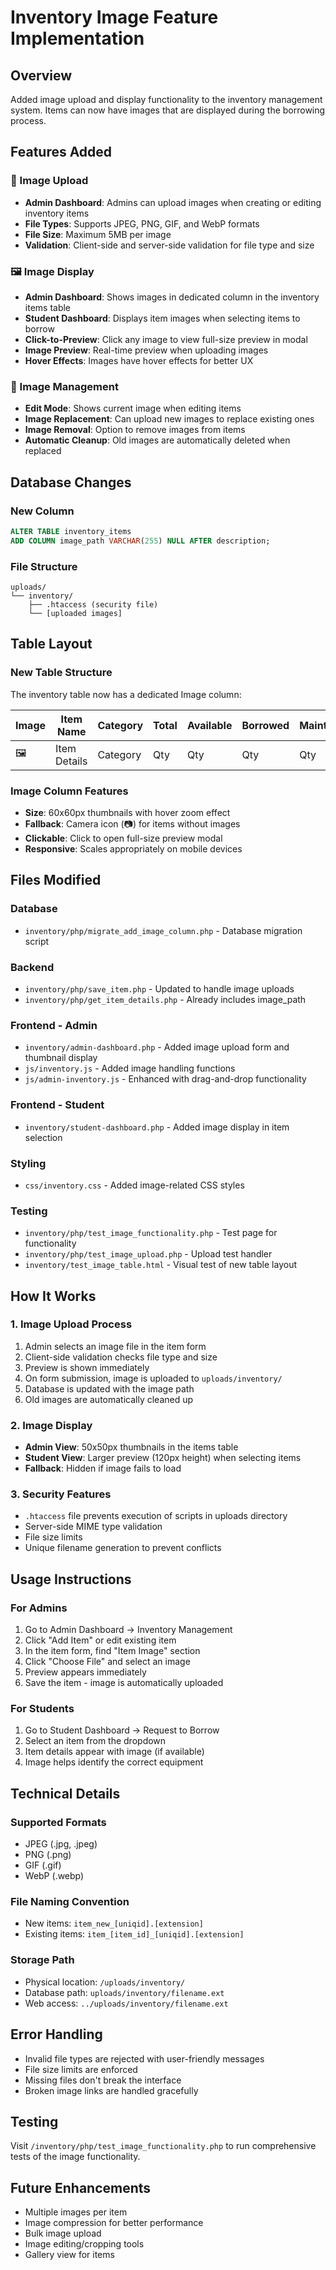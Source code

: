 # Inventory Image Feature Implementation

## Overview

Added image upload and display functionality to the inventory management system. Items can now have images that are displayed during the borrowing process.

## Features Added

### 📸 Image Upload

- **Admin Dashboard**: Admins can upload images when creating or editing inventory items
- **File Types**: Supports JPEG, PNG, GIF, and WebP formats
- **File Size**: Maximum 5MB per image
- **Validation**: Client-side and server-side validation for file type and size

### 🖼️ Image Display

- **Admin Dashboard**: Shows images in dedicated column in the inventory items table
- **Student Dashboard**: Displays item images when selecting items to borrow
- **Click-to-Preview**: Click any image to view full-size preview in modal
- **Image Preview**: Real-time preview when uploading images
- **Hover Effects**: Images have hover effects for better UX

### 🔄 Image Management

- **Edit Mode**: Shows current image when editing items
- **Image Replacement**: Can upload new images to replace existing ones
- **Image Removal**: Option to remove images from items
- **Automatic Cleanup**: Old images are automatically deleted when replaced

## Database Changes

### New Column

```sql
ALTER TABLE inventory_items
ADD COLUMN image_path VARCHAR(255) NULL AFTER description;
```

### File Structure

```
uploads/
└── inventory/
    ├── .htaccess (security file)
    └── [uploaded images]
```

## Table Layout

### New Table Structure

The inventory table now has a dedicated Image column:

| Image | Item Name    | Category | Total | Available | Borrowed | Maintenance | Status | Actions |
| ----- | ------------ | -------- | ----- | --------- | -------- | ----------- | ------ | ------- |
| 🖼️    | Item Details | Category | Qty   | Qty       | Qty      | Qty         | Status | Buttons |

### Image Column Features

- **Size**: 60x60px thumbnails with hover zoom effect
- **Fallback**: Camera icon (📷) for items without images
- **Clickable**: Click to open full-size preview modal
- **Responsive**: Scales appropriately on mobile devices

## Files Modified

### Database

- `inventory/php/migrate_add_image_column.php` - Database migration script

### Backend

- `inventory/php/save_item.php` - Updated to handle image uploads
- `inventory/php/get_item_details.php` - Already includes image_path

### Frontend - Admin

- `inventory/admin-dashboard.php` - Added image upload form and thumbnail display
- `js/inventory.js` - Added image handling functions
- `js/admin-inventory.js` - Enhanced with drag-and-drop functionality

### Frontend - Student

- `inventory/student-dashboard.php` - Added image display in item selection

### Styling

- `css/inventory.css` - Added image-related CSS styles

### Testing

- `inventory/php/test_image_functionality.php` - Test page for functionality
- `inventory/php/test_image_upload.php` - Upload test handler
- `inventory/test_image_table.html` - Visual test of new table layout

## How It Works

### 1. Image Upload Process

1. Admin selects an image file in the item form
2. Client-side validation checks file type and size
3. Preview is shown immediately
4. On form submission, image is uploaded to `uploads/inventory/`
5. Database is updated with the image path
6. Old images are automatically cleaned up

### 2. Image Display

- **Admin View**: 50x50px thumbnails in the items table
- **Student View**: Larger preview (120px height) when selecting items
- **Fallback**: Hidden if image fails to load

### 3. Security Features

- `.htaccess` file prevents execution of scripts in uploads directory
- Server-side MIME type validation
- File size limits
- Unique filename generation to prevent conflicts

## Usage Instructions

### For Admins

1. Go to Admin Dashboard → Inventory Management
2. Click "Add Item" or edit existing item
3. In the item form, find "Item Image" section
4. Click "Choose File" and select an image
5. Preview appears immediately
6. Save the item - image is automatically uploaded

### For Students

1. Go to Student Dashboard → Request to Borrow
2. Select an item from the dropdown
3. Item details appear with image (if available)
4. Image helps identify the correct equipment

## Technical Details

### Supported Formats

- JPEG (.jpg, .jpeg)
- PNG (.png)
- GIF (.gif)
- WebP (.webp)

### File Naming Convention

- New items: `item_new_[uniqid].[extension]`
- Existing items: `item_[item_id]_[uniqid].[extension]`

### Storage Path

- Physical location: `/uploads/inventory/`
- Database path: `uploads/inventory/filename.ext`
- Web access: `../uploads/inventory/filename.ext`

## Error Handling

- Invalid file types are rejected with user-friendly messages
- File size limits are enforced
- Missing files don't break the interface
- Broken image links are handled gracefully

## Testing

Visit `/inventory/php/test_image_functionality.php` to run comprehensive tests of the image functionality.

## Future Enhancements

- Multiple images per item
- Image compression for better performance
- Bulk image upload
- Image editing/cropping tools
- Gallery view for items
